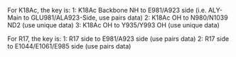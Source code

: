 For K18Ac, the key is:
1: K18Ac Backbone NH to E981/A923 side (i.e. ALY-Main to GLU981/ALA923-Side, use pairs data)
2: K18Ac OH to N980/N1039 ND2 (use unique data)
3: K18Ac OH to Y935/Y993 OH (use unique data)

For R17, the key is:
1: R17 side to E981/A923 side (use pairs data)
2: R17 side to E1044/E1061/E985 side (use pairs data)
